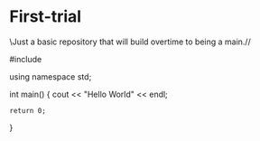 # First-trial
\\Just a basic repository that will build overtime to being a main.//

#include <iostream>

using namespace std;

int main()
{
    cout << "Hello World" << endl;

    return 0;
}

